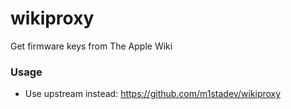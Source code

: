 # wikiproxy

Get firmware keys from The Apple Wiki

### Usage

- Use upstream instead: https://github.com/m1stadev/wikiproxy
